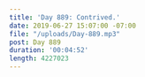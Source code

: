 ```yaml
---
title: 'Day 889: Contrived.'
date: 2019-06-27 15:07:00 -07:00
file: "/uploads/Day-889.mp3"
post: Day 889
duration: '00:04:52'
length: 4227023
---
```


